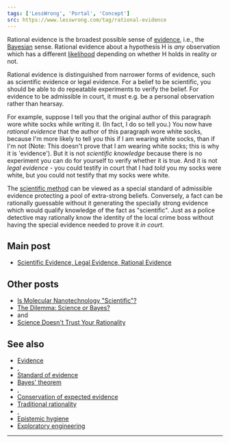 ```yaml
---
tags: ['LessWrong', 'Portal', 'Concept']
src: https://www.lesswrong.com/tag/rational-evidence
---
```


Rational evidence is the broadest possible sense of [evidence](https://www.lesswrong.com/tag/evidence), i.e., the [Bayesian](https://www.lesswrong.com/tag/bayesianism) sense. Rational evidence about a hypothesis H is *any* observation which has a different [likelihood](https://wiki.lesswrong.com/wiki/likelihood) depending on whether H holds in reality or not.

Rational evidence is distinguished from narrower forms of evidence, such as scientific evidence or legal evidence. For a belief to be scientific, you should be able to do repeatable experiments to verify the belief. For evidence to be admissible in court, it must e.g. be a personal observation rather than hearsay.

For example, suppose I tell you that the original author of this paragraph wore white socks while writing it. (In fact, I do so tell you.) You now have *rational evidence* that the author of this paragraph wore white socks, because I'm more likely to tell you this if I am wearing white socks, than if I'm not (Note: This doesn't prove that I am wearing white socks; this is why it is 'evidence'). But it is not *scientific knowledge* because there is no experiment you can do for yourself to verify whether it is true. And it is not *legal evidence* - you could testify in court that I had *told* you my socks were white, but you could not testify that my socks were white.

The [scientific method](https://www.lesswrong.com/tag/science) can be viewed as a special standard of admissible evidence protecting a pool of extra-strong beliefs. Conversely, a fact can be rationally guessable without it generating the specially strong evidence which would qualify knowledge of the fact as "scientific". Just as a police detective may rationally know the identity of the local crime boss without having the special evidence needed to prove it *in court*.

## Main post
- [Scientific Evidence, Legal Evidence, Rational Evidence](http://lesswrong.com/lw/in/scientific_evidence_legal_evidence_rational/)

## Other posts
- [Is Molecular Nanotechnology "Scientific"?](http://lesswrong.com/lw/io/is_molecular_nanotechnology_scientific/)
- [The Dilemma: Science or Bayes?](http://lesswrong.com/lw/qa/the_dilemma_science_or_bayes/)
-  and 
- [Science Doesn't Trust Your Rationality](http://lesswrong.com/lw/qb/science_doesnt_trust_your_rationality/)

## See also
- [Evidence](https://www.lesswrong.com/tag/evidence)
- , 
- [Standard of evidence](https://www.lesswrong.com/tag/standard-of-evidence)
- [Bayes' theorem](https://www.lesswrong.com/tag/bayes-theorem)
- , 
- [Conservation of expected evidence](https://www.lesswrong.com/tag/conservation-of-expected-evidence)
- [Traditional rationality](https://www.lesswrong.com/tag/traditional-rationality)
- , 
- [Epistemic hygiene](https://www.lesswrong.com/tag/epistemic-hygiene)
- [Exploratory engineering](https://www.lesswrong.com/tag/exploratory-engineering)



---

